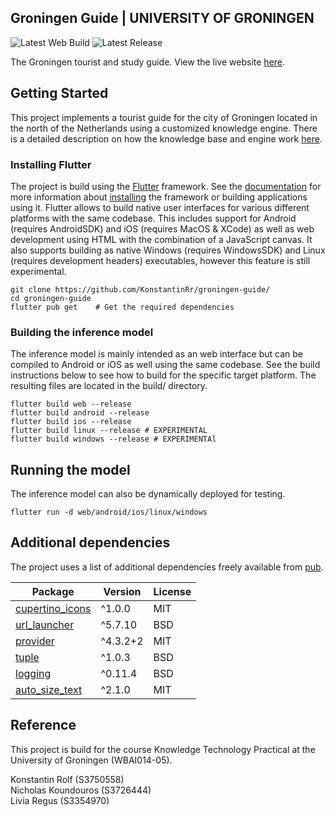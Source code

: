 ## Groningen Guide | UNIVERSITY OF GRONINGEN

![Latest Web Build](https://github.com/KonstantinRr/groningen-guide/workflows/lates_build_web/badge.svg)
![Latest Release](https://github.com/KonstantinRr/groningen-guide/workflows/latest_release/badge.svg)

The Groningen tourist and study guide.
View the live website [here](https://studyguide.esync.dev).

## Getting Started
This project implements a tourist guide for the city of Groningen located in the north of the Netherlands using a customized knowledge engine. There is a detailed description on how the knowledge base and engine work [here](knowledgebase.md).

### Installing Flutter
The project is build using the [Flutter](https://flutter.dev/) framework. See the [documentation](https://flutter.dev/docs) for more information about [installing](https://flutter.dev/docs/get-started/install) the framework or building applications using it. Flutter allows to build native user interfaces for various different platforms with the same codebase. This includes support for Android (requires AndroidSDK) and iOS (requires MacOS & XCode) as well as web development using HTML with the combination of a JavaScript canvas. It also supports building as native Windows (requires WindowsSDK) and Linux (requires development headers)  executables, however this feature is still experimental.

```
git clone https://github.com/KonstantinRr/groningen-guide/
cd groningen-guide
flutter pub get    # Get the required dependencies
```


### Building the inference model
The inference model is mainly intended as an web interface but can be compiled to Android or iOS as well using the same codebase. See the build instructions below to see how to build for the specific target platform. The resulting files are located in the build/ directory.

```
flutter build web --release
flutter build android --release
flutter build ios --release
flutter build linux --release # EXPERIMENTAL
flutter build windows --release # EXPERIMENTAl
```

## Running the model
The inference model can also be dynamically deployed for testing.

```
flutter run -d web/android/ios/linux/windows
```

## Additional dependencies
The project uses a list of additional dependencies freely available from [pub](https://pub.dev/).

| Package | Version | License |
| ------- | ------- | ------- |
| [cupertino_icons](https://pub.dev/packages/cupertino_icons) | ^1.0.0 | MIT |
| [url_launcher](https://pub.dev/packages/url_launcher) | ^5.7.10 | BSD |
| [provider](https://pub.dev/packages/provider) | ^4.3.2+2 | MIT |
| [tuple](https://pub.dev/packages/tuple/) | ^1.0.3 | BSD |
| [logging](https://pub.dev/packages/logging) | ^0.11.4 | BSD |
| [auto_size_text](https://pub.dev/packages/auto_size_text) | ^2.1.0 | MIT |

## Reference
This project is build for the course Knowledge Technology Practical at the University of Groningen (WBAI014-05).

Konstantin Rolf (S3750558)<br/>
Nicholas Koundouros (S3726444)<br/>
Livia Regus (S3354970)
